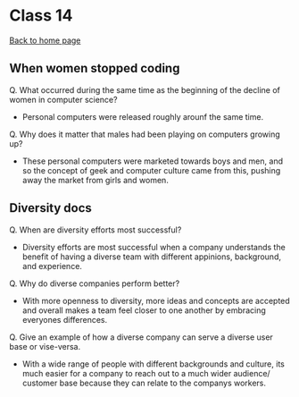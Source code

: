 # Class 14

[Back to home page](../README.md)

## When women stopped coding

Q. What occurred during the same time as the beginning of the decline of women in computer science?

- Personal computers were released roughly arounf the same time.

Q. Why does it matter that males had been playing on computers growing up?

- These personal computers were marketed towards boys and men, and so the concept of geek and computer culture came from this, pushing away the market from girls and women.

## Diversity docs

Q. When are diversity efforts most successful?

- Diversity efforts are most successful when a company understands the benefit of having a diverse team with different appinions, background, and experience.

Q. Why do diverse companies perform better?

- With more openness to diversity, more ideas and concepts are accepted and overall makes a team feel closer to one another by embracing everyones differences.

Q. Give an example of how a diverse company can serve a diverse user base or vise-versa.

- With a wide range of people with different backgrounds and culture, its much easier for a company to reach out to a much wider audience/ customer base because they can relate to the companys workers.
